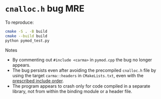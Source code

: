 # `cnalloc.h` bug MRE

To reproduce:
```bash
cmake -S . -B build
cmake --build build
python pymod_test.py
```

Notes
- By commenting out `#include <carma>` in `pymod.cpp` the bug no longer appears.
- The bug persists even after avoiding the precompiled `cnalloc.h` file by using the target `carma::headers` in `CMakeLists.txt`, even with the [prescribed include order](https://carma.readthedocs.io/en/latest/building.html#cmake-build).
- The program appears to crash only for code compiled in a separate library, not from within the binding module or a header file.